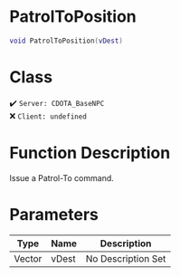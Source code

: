 # PatrolToPosition
```lua
void PatrolToPosition(vDest)
```
# Class
✔️ `Server: CDOTA_BaseNPC`  
❌ `Client: undefined`  

# Function Description
Issue a Patrol-To command.
# Parameters
Type|Name|Description
--|--|--
Vector|vDest|No Description Set
